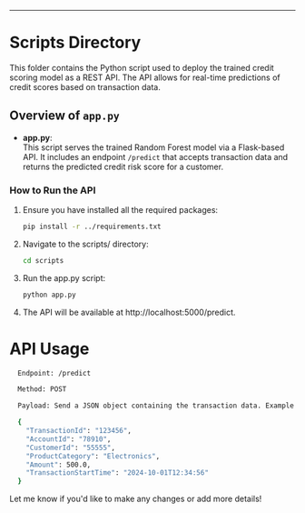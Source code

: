 
---

# Scripts Directory

This folder contains the Python script used to deploy the trained credit scoring model as a REST API. The API allows for real-time predictions of credit scores based on transaction data.

## Overview of `app.py`

- **app.py**:  
  This script serves the trained Random Forest model via a Flask-based API. It includes an endpoint `/predict` that accepts transaction data and returns the predicted credit risk score for a customer.

### How to Run the API

1. Ensure you have installed all the required packages:
   ```bash
   pip install -r ../requirements.txt

2. Navigate to the scripts/ directory:
   ```bash
   cd scripts
3. Run the app.py script:
   ```bash
   python app.py
4. The API will be available at http://localhost:5000/predict.

# API Usage

  ```markdown
    Endpoint: /predict

    Method: POST

    Payload: Send a JSON object containing the transaction data. Example payload:
```
  ```bash
    {
      "TransactionId": "123456",
      "AccountId": "78910",
      "CustomerId": "55555",
      "ProductCategory": "Electronics",
      "Amount": 500.0,
      "TransactionStartTime": "2024-10-01T12:34:56"
    }
```



Let me know if you'd like to make any changes or add more details!
